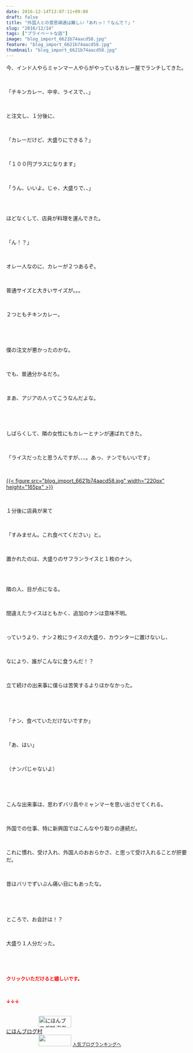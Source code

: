 ```yaml
---
date: 2016-12-14T13:07:11+09:00
draft: false
title: "外国人との意思疎通は難しい「あれっ！？なんで？」"
slug: "2016/12/14"
tags: ["プライベートな話"]
image: "blog_import_6621b74aacd58.jpg"
feature: "blog_import_6621b74aacd58.jpg"
thumbnail: "blog_import_6621b74aacd58.jpg"
---
```

<p>今、インド人やらミャンマー人やらがやっているカレー屋でランチしてきた。</p><p> </p><p>「チキンカレー、中辛、ライスで、、」</p><p> </p><p>と注文し、１分後に、</p><p> </p><p>「カレーだけど、大盛りにできる？」</p><p> </p><p>「１００円プラスになります」</p><p> </p><p>「うん、いいよ。じゃ、大盛りで、、」</p><p> </p><p><br/>ほどなくして、店員が料理を運んできた。</p><p> </p><p>「ん！？」</p><p> </p><p>オレ一人なのに、カレーが２つあるぞ。</p><p> </p><p>普通サイズと大きいサイズが。。。</p><p> </p><p>２つともチキンカレー。</p><p> </p><p> </p><p>僕の注文が悪かったのかな。</p><p> </p><p>でも、普通分かるだろ。</p><p> </p><p>まあ、アジアの人ってこうなんだよな。</p><p> </p><p> </p><p>しばらくして、隣の女性にもカレーとナンが運ばれてきた。</p><p> </p><p>「ライスだったと思うんですが、、、。あっ、ナンでもいいです」</p><p> </p><p><a href="blog_import_6621b74bf2dce.jpg">{{< figure src="blog_import_6621b74aacd58.jpg" width="220px" height="165px" >}}</a></p><p> </p><p>１分後に店員が来て</p><p> </p><p>「すみません。これ食べてください」と。</p><p> </p><p>置かれたのは、大盛りのサフランライスと１枚のナン。</p><p> </p><p><br/>隣の人、目が点になる。</p><p> </p><p>間違えたライスはともかく、追加のナンは意味不明。</p><p> </p><p>っていうより、ナン２枚にライスの大盛り、カウンターに置けないし、</p><p> </p><p>なにより、誰がこんなに食うんだ！？</p><p> </p><p>立て続けの出来事に僕らは苦笑するよりほかなかった。</p><p> </p><p> </p><p>「ナン、食べていただけないですか」</p><p> </p><p>「あ、はい」</p><p> </p><p>（ナンパじゃないよ）</p><p> </p><p> </p><p>こんな出来事は、思わずバリ島やミャンマーを思い出させてくれる。</p><p> </p><p>外国での仕事、特に新興国ではこんなやり取りの連続だ。</p><p> </p><p>これに慣れ、受け入れ、外国人のおおらかさ、と思って受け入れることが肝要だ。</p><p> </p><p>昔はバリでずいぶん痛い目にもあったな。</p><p> </p><p> </p><p>ところで、お会計は！？</p><p> </p><p>大盛り１人分だった。</p><p> </p><p> </p><p><font color="#ff0000" size="2"><strong>クリックいただけると嬉しいです。</strong></font></p><p> </p><p><font color="#ff0000" size="2"><strong>↓↓↓</strong></font></p><p><br/><a href="ranking.html?p_cid=01260127" target="_blank"><img width="88" height="31" alt="にほんブログ村 海外生活ブログ バリ島情報へ" src="data:image/svg+xml;charset=utf-8,%3Csvg%20xmlns%3D%22http%3A%2F%2Fwww.w3.org%2F2000%2Fsvg%22%20title%3D%22Placeholder%20for%20Images%22%20role%3D%22presentation%22%20viewBox%3D%220%200%2088%2031%22%20%2F%3E" border="0" data-src="https://img-proxy.blog-video.jp/images?url=http%3A%2F%2Foverseas.blogmura.com%2Fbali%2Fimg%2Fbali88_31.gif" style="aspect-ratio: auto 88 / 31;"/><noscript><img width="88" height="31" alt="にほんブログ村 海外生活ブログ バリ島情報へ" src="https://img-proxy.blog-video.jp/images?url=http%3A%2F%2Foverseas.blogmura.com%2Fbali%2Fimg%2Fbali88_31.gif" border="0"></noscript></a><br/><a href="ranking.html?p_cid=01260127" target="_blank">にほんブログ村</a><br/><a title="人気ブログランキングへ" href="link.php?1804582"><img width="88" height="31" src="data:image/svg+xml;charset=utf-8,%3Csvg%20xmlns%3D%22http%3A%2F%2Fwww.w3.org%2F2000%2Fsvg%22%20title%3D%22Placeholder%20for%20Images%22%20role%3D%22presentation%22%20viewBox%3D%220%200%2088%2031%22%20%2F%3E" border="0" data-src="https://blog.with2.net/img/banner/banner_22.gif" style="aspect-ratio: auto 88 / 31;"/><noscript><img width="88" height="31" src="https://blog.with2.net/img/banner/banner_22.gif" border="0"></noscript></a> <a style="font-size: 12px;" href="link.php?1804582">人気ブログランキングへ</a></p>

